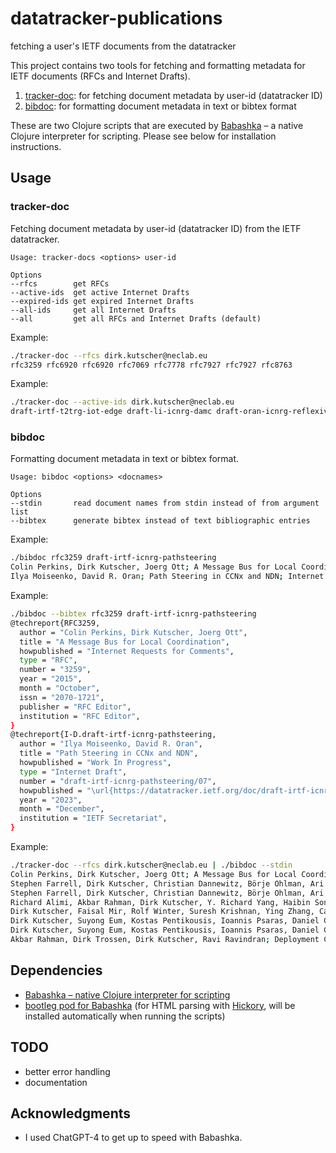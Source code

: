# datatracker-publications
fetching a user's IETF documents from the datatracker

This project contains two tools for fetching and formatting metadata
for IETF documents (RFCs and Internet Drafts).

1. [tracker-doc](tracker-doc): for fetching document metadata by user-id (datatracker ID)
2. [bibdoc](bibdoc): for formatting document metadata in text or bibtex format

These are two Clojure scripts that are executed by
[Babashka](https://github.com/babashka/babashka) – a native Clojure
interpreter for scripting. Please see below for installation
instructions.


## Usage

### tracker-doc
Fetching document metadata by user-id (datatracker ID) from the IETF datatracker.

    Usage: tracker-docs <options> user-id
	
	Options
	--rfcs        get RFCs
    --active-ids  get active Internet Drafts
    --expired-ids get expired Internet Drafts
    --all-ids     get all Internet Drafts
    --all         get all RFCs and Internet Drafts (default)

Example:
``` bash
./tracker-doc --rfcs dirk.kutscher@neclab.eu 
rfc3259 rfc6920 rfc6920 rfc7069 rfc7778 rfc7927 rfc7927 rfc8763
```

Example:
``` bash
./tracker-doc --active-ids dirk.kutscher@neclab.eu 
draft-irtf-t2trg-iot-edge draft-li-icnrg-damc draft-oran-icnrg-reflexive-forwarding draft-irtf-coinrg-dir draft-fmbk-icnrg-metaverse
```

### bibdoc
Formatting document metadata in text or bibtex format.

    Usage: bibdoc <options> <docnames>
    
	Options
	--stdin       read document names from stdin instead of from argument list
	--bibtex      generate bibtex instead of text bibliographic entries
	
Example:
``` bash
./bibdoc rfc3259 draft-irtf-icnrg-pathsteering
Colin Perkins, Dirk Kutscher, Joerg Ott; A Message Bus for Local Coordination; RFC3259; October 2015; https://datatracker.ietf.org/doc/rfc3259/
Ilya Moiseenko, David R. Oran; Path Steering in CCNx and NDN; Internet Draft draft-irtf-icnrg-pathsteering (Work in Progress); December 2023; https://datatracker.ietf.org/doc/draft-irtf-icnrg-pathsteering/07/
```

Example:
``` bash
./bibdoc --bibtex rfc3259 draft-irtf-icnrg-pathsteering
@techreport{RFC3259,
  author = "Colin Perkins, Dirk Kutscher, Joerg Ott",
  title = "A Message Bus for Local Coordination",
  howpublished = "Internet Requests for Comments",
  type = "RFC",
  number = "3259",
  year = "2015",
  month = "October",
  issn = "2070-1721",
  publisher = "RFC Editor",
  institution = "RFC Editor",
}
@techreport{I-D.draft-irtf-icnrg-pathsteering,
  author = "Ilya Moiseenko, David R. Oran",
  title = "Path Steering in CCNx and NDN",
  howpublished = "Work In Progress",
  type = "Internet Draft",
  number = "draft-irtf-icnrg-pathsteering/07",
  howpublished = "\url{https://datatracker.ietf.org/doc/draft-irtf-icnrg-pathsteering/07/}",
  year = "2023",
  month = "December",
  institution = "IETF Secretariat",
}
```


Example:
``` bash
./tracker-doc --rfcs dirk.kutscher@neclab.eu | ./bibdoc --stdin
Colin Perkins, Dirk Kutscher, Joerg Ott; A Message Bus for Local Coordination; RFC3259; October 2015; https://datatracker.ietf.org/doc/rfc3259/
Stephen Farrell, Dirk Kutscher, Christian Dannewitz, Börje Ohlman, Ari Keränen, Phillip Hallam-Baker; Naming Things with Hashes; RFC6920; January 2020; https://datatracker.ietf.org/doc/rfc6920/
Stephen Farrell, Dirk Kutscher, Christian Dannewitz, Börje Ohlman, Ari Keränen, Phillip Hallam-Baker; Naming Things with Hashes; RFC6920; January 2020; https://datatracker.ietf.org/doc/rfc6920/
Richard Alimi, Akbar Rahman, Dirk Kutscher, Y. Richard Yang, Haibin Song, Kostas Pentikousis; DECoupled Application Data Enroute (DECADE); RFC7069; November 2013; https://datatracker.ietf.org/doc/rfc7069/
Dirk Kutscher, Faisal Mir, Rolf Winter, Suresh Krishnan, Ying Zhang, Carlos J. Bernardos; Mobile Communication Congestion Exposure Scenario; RFC7778; March 2016; https://datatracker.ietf.org/doc/rfc7778/
Dirk Kutscher, Suyong Eum, Kostas Pentikousis, Ioannis Psaras, Daniel Corujo, Damien Saucez, Thomas C. Schmidt, Matthias Wählisch; Information-Centric Networking (ICN) Research Challenges; RFC7927; December 2018; https://datatracker.ietf.org/doc/rfc7927/
Dirk Kutscher, Suyong Eum, Kostas Pentikousis, Ioannis Psaras, Daniel Corujo, Damien Saucez, Thomas C. Schmidt, Matthias Wählisch; Information-Centric Networking (ICN) Research Challenges; RFC7927; December 2018; https://datatracker.ietf.org/doc/rfc7927/
Akbar Rahman, Dirk Trossen, Dirk Kutscher, Ravi Ravindran; Deployment Considerations for Information-Centric Networking (ICN); RFC8763; April 2020; https://datatracker.ietf.org/doc/rfc8763/
```

## Dependencies

* [Babashka – native Clojure interpreter for scripting](https://github.com/babashka/babashka)
* [bootleg pod for
  Babashka](https://github.com/retrogradeorbit/bootleg) (for HTML
  parsing with [Hickory](https://github.com/clj-commons/hickory), will
  be installed automatically when running the scripts)

## TODO

* better error handling
* documentation

## Acknowledgments

* I used ChatGPT-4 to get up to speed with Babashka.
